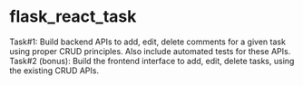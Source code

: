 # flask_react_task
Task#1: Build backend APIs to add, edit, delete comments for a given task using proper CRUD principles. Also include automated tests for these APIs. Task#2 (bonus): Build the frontend interface to add, edit, delete tasks, using the existing CRUD APIs.
